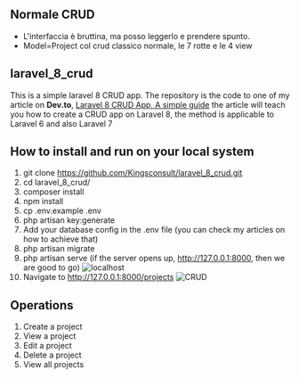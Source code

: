 ## Normale CRUD
- L'interfaccia è bruttina, ma posso leggerlo e prendere spunto. 
- Model=Project col crud classico normale, le 7 rotte e le 4 view

## laravel_8_crud
This is a simple laravel 8 CRUD app.
The repository is the code to one of my article on **Dev.to**, [Laravel 8 CRUD App, A simple guide](https://dev.to/kingsconsult/laravel-8-crud-bi9) the article will teach you how to create a CRUD app on Laravel 8, the method is applicable to Laravel 6 and also Laravel 7 

## How to install and run on your local system
1. git clone https://github.com/Kingsconsult/laravel_8_crud.git
2. cd laravel_8_crud/
3. composer install
4. npm install
5. cp .env.example .env
6. php artisan key:generate
7. Add your database config in the .env file (you can check my articles on how to achieve that)
8. php artisan migrate
9. php artisan serve (if the server opens up, http://127.0.0.1:8000,  then we are good to go)
![localhost](https://res.cloudinary.com/kingsconsult/image/upload/v1600705305/laravel%208%20modal/4_pp7r76.png)
10. Navigate to http://127.0.0.1:8000/projects
![CRUD](https://res.cloudinary.com/kingsconsult/image/upload/v1602364575/crud_llekuf.png)

## Operations
1. Create a project
2. View a project
3. Edit a project
4. Delete a project
5. View all projects

